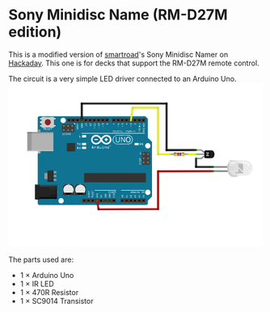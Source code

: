 # Sony Minidisc Name (RM-D27M edition)

This is a modified version of [smartroad](https://hackaday.io/smartroad)'s Sony Minidisc Namer on [Hackaday](https://hackaday.io/project/165504-sony-minidisc-namer). This one is for decks that support the RM-D27M remote control.

The circuit is a very simple LED driver connected to an Arduino Uno.
![minidisc namer circuit](https://github.com/normanbos/sony-minidisc-namer/blob/master/minidisc_namer_circuit.PNG)

The parts used are:
- 1 × Arduino Uno
- 1 × IR LED
- 1 × 470R Resistor
- 1 × SC9014 Transistor
